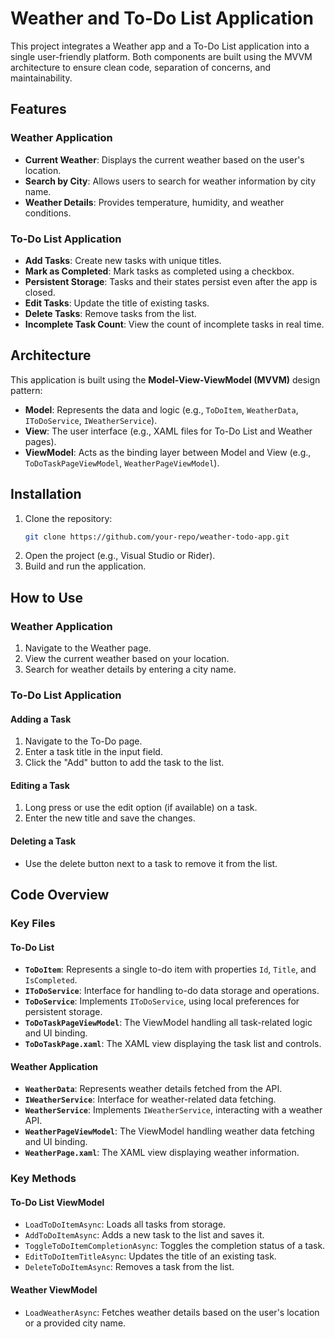 # Weather and To-Do List Application

This project integrates a Weather app and a To-Do List application into a single user-friendly platform. Both components are built using the MVVM architecture to ensure clean code, separation of concerns, and maintainability.

## Features

### Weather Application
- **Current Weather**: Displays the current weather based on the user's location.
- **Search by City**: Allows users to search for weather information by city name.
- **Weather Details**: Provides temperature, humidity, and weather conditions.

### To-Do List Application
- **Add Tasks**: Create new tasks with unique titles.
- **Mark as Completed**: Mark tasks as completed using a checkbox.
- **Persistent Storage**: Tasks and their states persist even after the app is closed.
- **Edit Tasks**: Update the title of existing tasks.
- **Delete Tasks**: Remove tasks from the list.
- **Incomplete Task Count**: View the count of incomplete tasks in real time.

## Architecture

This application is built using the **Model-View-ViewModel (MVVM)** design pattern:

- **Model**: Represents the data and logic (e.g., `ToDoItem`, `WeatherData`, `IToDoService`, `IWeatherService`).
- **View**: The user interface (e.g., XAML files for To-Do List and Weather pages).
- **ViewModel**: Acts as the binding layer between Model and View (e.g., `ToDoTaskPageViewModel`, `WeatherPageViewModel`).

## Installation

1. Clone the repository:
   ```bash
   git clone https://github.com/your-repo/weather-todo-app.git
   ```
2. Open the project (e.g., Visual Studio or Rider).
3. Build and run the application.

## How to Use

### Weather Application
1. Navigate to the Weather page.
2. View the current weather based on your location.
3. Search for weather details by entering a city name.

### To-Do List Application
#### Adding a Task
1. Navigate to the To-Do page.
2. Enter a task title in the input field.
3. Click the "Add" button to add the task to the list.

#### Editing a Task
1. Long press or use the edit option (if available) on a task.
2. Enter the new title and save the changes.

#### Deleting a Task
- Use the delete button next to a task to remove it from the list.

## Code Overview

### Key Files

#### To-Do List
- **`ToDoItem`**: Represents a single to-do item with properties `Id`, `Title`, and `IsCompleted`.
- **`IToDoService`**: Interface for handling to-do data storage and operations.
- **`ToDoService`**: Implements `IToDoService`, using local preferences for persistent storage.
- **`ToDoTaskPageViewModel`**: The ViewModel handling all task-related logic and UI binding.
- **`ToDoTaskPage.xaml`**: The XAML view displaying the task list and controls.

#### Weather Application
- **`WeatherData`**: Represents weather details fetched from the API.
- **`IWeatherService`**: Interface for weather-related data fetching.
- **`WeatherService`**: Implements `IWeatherService`, interacting with a weather API.
- **`WeatherPageViewModel`**: The ViewModel handling weather data fetching and UI binding.
- **`WeatherPage.xaml`**: The XAML view displaying weather information.

### Key Methods
#### To-Do List ViewModel
- `LoadToDoItemAsync`: Loads all tasks from storage.
- `AddToDoItemAsync`: Adds a new task to the list and saves it.
- `ToggleToDoItemCompletionAsync`: Toggles the completion status of a task.
- `EditToDoItemTitleAsync`: Updates the title of an existing task.
- `DeleteToDoItemAsync`: Removes a task from the list.

#### Weather ViewModel
- `LoadWeatherAsync`: Fetches weather details based on the user's location or a provided city name.
